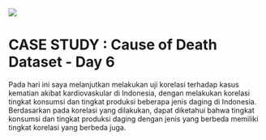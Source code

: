 <img src="https://cloudonair.withgoogle.com/api/assets?path=/gs/gweb-gc-gather-production.appspot.com/files/AAANsUkbI2YbsqU6Bp1LcvnTIWxmAq6YqKBMPAvzRKafVXz5e-Hos1u6U93-GznMChWoAxrPPcUsBMmBk23BZr0mS2M.1Kj-bx3ECiOPV4Jg">

# CASE STUDY : Cause of Death Dataset - Day 6<br>
Pada hari ini saya melanjutkan melakukan uji korelasi terhadap kasus kematian akibat kardiovaskular di Indonesia, dengan melakukan korelasi tingkat konsumsi dan tingkat produksi beberapa jenis daging di Indonesia. Berdasarkan pada korelasi yang dilakukan, dapat diketahui bahwa tingkat konsumsi dan tingkat produksi daging dengan jenis yang berbeda memiliki tingkat korelasi yang berbeda juga.